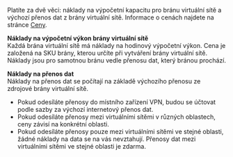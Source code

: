 Platíte za dvě věci: náklady na výpočetní kapacitu pro bránu virtuální sítě a výchozí přenos dat z brány virtuální sítě. Informace o cenách najdete na stránce [Ceny](https://azure.microsoft.com/pricing/details/vpn-gateway).

**Náklady na výpočetní výkon brány virtuální sítě**<br>Každá brána virtuální sítě má náklady na hodinový výpočetní výkon. Cena je založená na SKU brány, kterou určíte při vytváření brány virtuální sítě. Náklady jsou pro samotnou bránu vedle přenosu dat, který bránou prochází.

**Náklady na přenos dat**<br>Náklady na přenos dat se počítají na základě výchozího přenosu ze zdrojové brány virtuální sítě.

* Pokud odesíláte přenosy do místního zařízení VPN, budou se účtovat podle sazby za výchozí internetový přenos dat.
* Pokud odesíláte přenosy mezi virtuálními sítěmi v různých oblastech, ceny závisí na konkrétní oblasti.
* Pokud odesíláte přenosy pouze mezi virtuálními sítěmi ve stejné oblasti, žádné náklady na data se na vás nevztahují. Přenosy dat mezi virtuálními sítěmi ve stejné oblasti je zdarma.



<!--HONumber=Nov16_HO2-->


